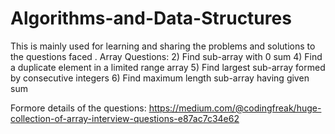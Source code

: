 # Algorithms-and-Data-Structures
This is mainly used for learning and sharing the problems and solutions to the questions faced . 
Array Questions: 
 2) Find sub-array with 0 sum
 4) Find a duplicate element in a limited range array
 5) Find largest sub-array formed by consecutive integers
 6) Find maximum length sub-array having given sum
 
Formore details of the questions: 
       https://medium.com/@codingfreak/huge-collection-of-array-interview-questions-e87ac7c34e62
